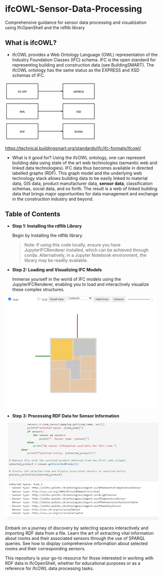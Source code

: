 # ifcOWL-Sensor-Data-Processing
 Comprehensive guidance for sensor data processing and visualization using IfcOpenShell and the rdflib library

##  What is ifcOWL?
- ifcOWL provides a Web Ontology Language (OWL) representation of the Industry Foundation Classes (IFC) schema. IFC is the open standard for representing building and construction data (see BuildingSMART). The ifcOWL ontology has the same status as the EXPRESS and XSD schemas of IFC.


![image info](Images/expressxsdowl-300x192-300x192.png)

https://technical.buildingsmart.org/standards/ifc/ifc-formats/ifcowl/


- What is it good for?
Using the ifcOWL ontology, one can represent building data using state of the art web technologies (semantic web and linked data technologies). IFC data thus becomes available in directed labelled graphs (RDF). This graph model and the underlying web technology stack allows building data to be easily linked to material data, GIS data, product manufacturer data, **sensor data**, classification schemas, social data, and so forth. The result is a web of linked building data that brings major opportunities for data management and exchange in the construction industry and beyond.

## Table of Contents

- **Step 1: Installing the rdflib Library**

  Begin by Installing the rdflib library.

  > Note: If using this code locally, ensure you have JupyterIFCRenderer installed, which can be achieved through conda. Alternatively, in a Jupyter Notebook environment, the library may be readily available.

- **Step 2: Loading and Visualizing IFC Models**

  Immerse yourself in the world of IFC models using the JupyterIFCRenderer, enabling you to load and interactively visualize these complex structures.


<img src="Images/1.jpg" alt="Image Alt Text" width="500">


- **Step 3: Processing RDF Data for Sensor Information**


<img src="Images/2.jpg" alt="Image Alt Text" width="700">



  Embark on a journey of discovery by selecting spaces interactively and importing RDF data from a file. Learn the art of extracting vital information about rooms and their associated sensors through the use of SPARQL queries. See how to display comprehensive information about selected rooms and their corresponding sensors.

This repository is your go-to resource for those interested in working with RDF data in IfcOpenShell, whether for educational purposes or as a reference for ifcOWL data processing tasks.
